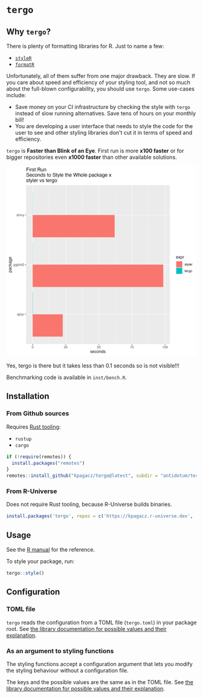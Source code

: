 # `tergo`

## Why `tergo`?

There is plenty of formatting libraries for R. Just to name a few:

- [`styleR`](https://github.com/r-lib/styler)
- [`formatR`](https://github.com/yihui/formatR/tree/master)

Unfortunately, all of them suffer from one major drawback. They are slow.
If you care about speed and efficiency of your styling tool, and not so much
about the full-blown configurability, you should use `tergo`. Some
use-cases include:

- Save money on your CI infrastructure by checking the style with `tergo`
  instead of slow running alternatives. Save tens of hours on your monthly bill!
- You are developing a user interface that needs to style the code for
  the user to see and other styling libraries don't cut it in terms of speed
  and efficiency.

`tergo` is **Faster than Blink of an Eye**. First run is more **x100 faster** or for bigger repositories even **x1000 faster** than other available solutions.

![First Run](./man/figures/first_run.png)

Yes, tergo is there but it takes less than 0.1 seconds so is not visible!!!

Benchmarking code is available in `inst/bench.R`.

## Installation

### From Github sources

Requires [Rust tooling](https://www.rust-lang.org/tools/install):

- `rustup`
- `cargo`

```R
if (!require(remotes)) {
  install.packages("remotes")
}
remotes::install_github("kpagacz/tergo@latest", subdir = "antidotum/tergo")
```

### From R-Universe

Does not require Rust tooling, because R-Universe builds binaries.

```R
install.packages('tergo', repos = c('https://kpagacz.r-universe.dev', 'https://cloud.r-project.org'))
```

## Usage

See the [R manual](https://rtergo.pagacz.io) for the reference.

To style your package, run:

```R
tergo::style()
```

## Configuration

### TOML file

`tergo` reads the configuration from a TOML file (`tergo.toml`) in your package root.
See [the library documentation for possible values and their
explanation](https://docs.rs/tergo-lib/latest/tergo_lib/struct.Config.html).

### As an argument to styling functions

The styling functions accept a configuration argument that lets
you modify the styling behaviour without a configuration file.

The keys and the possible values are the same as in the TOML file.
See [the library documentation for possible values and their
explanation](https://docs.rs/tergo-lib/latest/tergo_lib/struct.Config.html).
